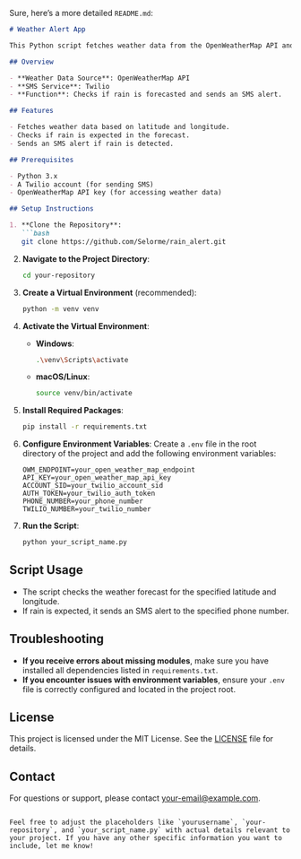 Sure, here’s a more detailed `README.md`:

```markdown
# Weather Alert App

This Python script fetches weather data from the OpenWeatherMap API and sends an SMS alert via Twilio if rain is expected.

## Overview

- **Weather Data Source**: OpenWeatherMap API
- **SMS Service**: Twilio
- **Function**: Checks if rain is forecasted and sends an SMS alert.

## Features

- Fetches weather data based on latitude and longitude.
- Checks if rain is expected in the forecast.
- Sends an SMS alert if rain is detected.

## Prerequisites

- Python 3.x
- A Twilio account (for sending SMS)
- OpenWeatherMap API key (for accessing weather data)

## Setup Instructions

1. **Clone the Repository**:
   ```bash
   git clone https://github.com/Selorme/rain_alert.git
   ```

2. **Navigate to the Project Directory**:
   ```bash
   cd your-repository
   ```

3. **Create a Virtual Environment** (recommended):
   ```bash
   python -m venv venv
   ```

4. **Activate the Virtual Environment**:
   - **Windows**:
     ```bash
     .\venv\Scripts\activate
     ```
   - **macOS/Linux**:
     ```bash
     source venv/bin/activate
     ```

5. **Install Required Packages**:
   ```bash
   pip install -r requirements.txt
   ```

6. **Configure Environment Variables**:
   Create a `.env` file in the root directory of the project and add the following environment variables:
   ```env
   OWM_ENDPOINT=your_open_weather_map_endpoint
   API_KEY=your_open_weather_map_api_key
   ACCOUNT_SID=your_twilio_account_sid
   AUTH_TOKEN=your_twilio_auth_token
   PHONE_NUMBER=your_phone_number
   TWILIO_NUMBER=your_twilio_number
   ```

7. **Run the Script**:
   ```bash
   python your_script_name.py
   ```

## Script Usage

- The script checks the weather forecast for the specified latitude and longitude.
- If rain is expected, it sends an SMS alert to the specified phone number.

## Troubleshooting

- **If you receive errors about missing modules**, make sure you have installed all dependencies listed in `requirements.txt`.
- **If you encounter issues with environment variables**, ensure your `.env` file is correctly configured and located in the project root.

## License

This project is licensed under the MIT License. See the [LICENSE](LICENSE) file for details.

## Contact

For questions or support, please contact [your-email@example.com](mailto:your-email@example.com).

```

Feel free to adjust the placeholders like `yourusername`, `your-repository`, and `your_script_name.py` with actual details relevant to your project. If you have any other specific information you want to include, let me know!